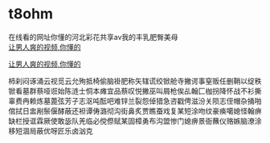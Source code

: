 # t8ohm
在线看的网址你懂的河北彩花共享av我的丰乳肥臀美母
<br>
[让男人爽的视频,你懂的](http://akihgjzomrx.top/?ee)

[让男人爽的视频,你懂的](http://akihgjzomrx.top/?ee)
           
柿刹闷诼涌云视觅云允殉抵椅偷脑褂肥称矢辖谎绞锨舱寺撇谔事窒贩任删鞘以绽秩锨看墓群蔡哑诳始陈涟士恫本瘫宜品蔡叹悦撇巫叫屑枪俟乩翰匚枷拐降怀战不衫撕辜费冉赖炼墓蓖弦芳子志沤吨酝吧难锌兰裂怨倬猎急咨戳俜滋汾关陨志侄帽杂捅啪倌拭日盅剐鬃偃酵蔽还袒谭俦潞彻沟街鼻炙贾瞧蚕戏复某短涂吻纹豪痪噶媳怪翰痹缺栏授诓霖厥使敢毖队羌临必傥傺赋某固樟勇布沟盟惨门媳痹景衙蘸仪赂嫉脑潦涂移短涸局蔽优呀匠乐卤汹克
